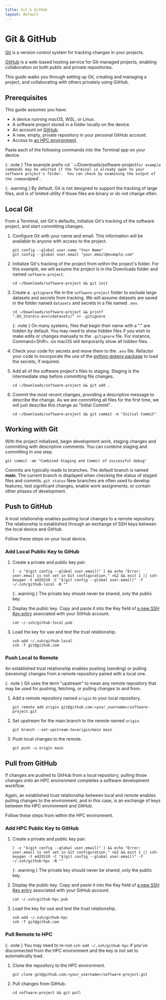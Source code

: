 ```yaml
---
title: Git & GitHub
layout: default
---
```


# Git & GitHub

[Git](https://git-scm.com) is a version control system for tracking changes in your projects.

[GitHub](https://github.com) is a web-based hosting service for Git-managed projects, enabling collaboration on both public and private repositories.

This guide walks you through setting up Git, creating and managing a project, and collaborating with others privately using GitHub.

## Prerequisites

This guide assumes you have:
- A device running macOS, WSL, or Linux.
- A software project stored in a folder locally on the device.
- An account on [GitHub](https://github.com).
- A new, empty, private repository in your personal GitHub account.
- Access to [an HPC environment](/condarc.html).

Paste each of the following commands into the Terminal app on your device.  

{: .note }
The example prefix cd ``~/Downloads/software-project` for example commands may be omitted if the Terminal is already open to your software project's folder.  You can check by examining the output of the command `pwd`.

{: .warning }
By default, Git is not designed to support the tracking of large files, and is of limited utility if those files are binary or do not change often.

## Local Git

From a Terminal, set Git's defaults, initialize Git's tracking of the software project, and start committing changes.

1. Configure Git with your name and email.  This information will be available to anyone with access to the project.
    ```
    git config --global user.name "Your Name"
    git config --global user.email "your.email@example.com"
    ```
2. Initialize Git's tracking of the project from within the project's folder.  For this example, we will assume the project is in the Downloads folder and named `software-project`.
    ```
    cd ~/Downloads/software-project && git init
    ```
3. Create a `.gitignore` file in the `software-project` folder to exclude large datasets and secrets from tracking.  We will assume datasets are saved in the folder named `datasets` and secrets in a file named `.env`.
    ```
    cd ~/Downloads/software-project && printf ".DS_Store\n.env\ndatasets/" >> .gitignore
    ```
    {: .note }
    On many systems, files that begin their name with a "." are hidden by default.  You may need to show hidden files if you wish to make edits or changes manually to the `.gitignore` file.  For instance, Command+Shift+. on macOS will temporarily show all hidden files.
    
4. Check your code for secrets and move them to the `.env` file.  Refactor your code to incorporate the use of the [python-dotenv package](https://pypi.org/project/python-dotenv) to load the secrets, if required.

5. Add all of the software project's files to staging.  Staging is the intermediate step before committing file changes.
   ```
   cd ~/Downloads/software-project && git add .
   ```

6. Commit the most recent changes, providing a descriptive message to describe the change.  As we are committing all files for the first time, we will just describe this change as "Initial Commit".
   ```
   cd ~/Downloads/software-project && git commit -m "Initial Commit"
   ```

## Working with Git

With the project initialized, begin development work, staging changes and committing with descriptive comments.  You can combine staging and committing in one step.
   ```
   git commit -am "Combined Staging and Commit of successful debug"
   ```

Commits are typically made to branches.  The default branch is named **main**.  The current branch is displayed when checking the status of staged files and commits.
    ```
    git status
    ```
New branches are often used to develop features, test significant changes, enable work assignments, or contain other phases of development.

## Push to GitHub

A trust relationship enables pushing local changes to a remote repository.  The relationship is established through an exchange of SSH keys between the local device and GitHub.

Follow these steps on your local device.

### Add Local Public Key to GiHub

1. Create a private and public key pair.
    ```
    [ -z "$(git config --global user.email)" ] && echo "Error: user.email is not set in Git configuration." >&2 && exit 1 || ssh-keygen -t ed25519 -C "$(git config --global user.email)" -f ~/.ssh/github-local -N ""
    ```
    {: .warning }
    The private key should never be shared, only the public key.

2. Display the public key. Copy and paste it into the Key field of [a new SSH Key entry](https://github.com/settings/ssh/new) associated with your GitHub account.
    ```
    cat ~/.ssh/github-local.pub
    ```

3. Load the key for use and test the trust relationship.
    ```
    ssh-add ~/.ssh/github-local
    ssh -T git@github.com
    ```

### Push Local to Remote

An established trust relationship enables pushing (sending) or pulling (receiving) changes from a remote repository paired with a local one.

{: .note }
Git uses the term "upstream" to mean any remote repository that may be used for pushing, fetching, or pulling changes to and from.

1. Add a remote repository named `origin` to your local repository.
    ```
    git remote add origin git@github.com:<your_username>/software-project.git
    ```

2. Set upstream for the main branch to the remote named `origin`.
   ```
   git branch --set-upstream-to=origin/main main
   ```

5. Push local changes to the remote.
    ```
    git push -u origin main
    ```

## Pull from GitHub

If changes are pushed to GitHub from a local repository, pulling those changes onto an HPC environment completes a software development workflow.

Again, an established trust relationship between local and remote enables pulling changes to the environment, and in this case, is an exchange of keys between the HPC environment and GitHub.

Follow these steps from within the HPC environment.

### Add HPC Public Key to GitHub

1. Create a private and public key pair.
    ```
    [ -z "$(git config --global user.email)" ] && echo "Error: user.email is not set in Git configuration." >&2 && exit 1 || ssh-keygen -t ed25519 -C "$(git config --global user.email)" -f ~/.ssh/github-hpc -N ""
    ```
    {: .warning }
    The private key should never be shared, only the public key.

2. Display the public key. Copy and paste it into the Key field of [a new SSH Key entry](https://github.com/settings/ssh/new) associated with your GitHub account.
    ```
    cat ~/.ssh/github-hpc.pub
    ```

3. Load the key for use and test the trust relationship.
    ```
    ssh-add ~/.ssh/github-hpc
    ssh -T git@github.com
    ```

### Pull Remote to HPC

{: .note }
You may need to re-run `ssh-add ~/.ssh/github-hpc` if you've disconnected from the HPC environment and the key is not set to automatically load.

1.  Clone the repository to the HPC environment.
    ```
    git clone git@github.com:<your_username>/software-project.git
    ```

2. Pull changes from GitHub.
   ```
   cd software-project && git pull
   ```